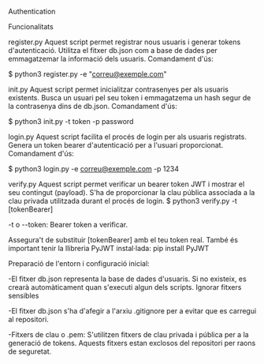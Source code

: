 Authentication

Funcionalitats

register.py Aquest script permet registrar nous usuaris i generar tokens d'autenticació. Utilitza el fitxer db.json com a base de dades per emmagatzemar la informació dels usuaris.
Comandament d'ús:

$ python3 register.py -e "correu@exemple.com"

init.py Aquest script permet inicialitzar contrasenyes per als usuaris existents. Busca un usuari pel seu token i emmagatzema un hash segur de la contrasenya dins de db.json.
Comandament d'ús:

$ python3 init.py -t token -p password

login.py Aquest script facilita el procés de login per als usuaris registrats. Genera un token bearer d'autenticació per a l'usuari proporcionat.
Comandament d'ús:

$ python3 login.py -e correu@exemple.com -p 1234

verify.py Aquest script permet verificar un bearer token JWT i mostrar el seu contingut (payload). S'ha de proporcionar la clau pública associada a la clau privada utilitzada durant el procés de login.
$ python3 verify.py -t [tokenBearer]

-t o --token: Bearer token a verificar.

Assegura't de substituir [tokenBearer] amb el teu token real. També és important tenir la llibreria PyJWT instal·lada: pip install PyJWT

Preparació de l'entorn i configuració inicial:

-El fitxer db.json representa la base de dades d'usuaris. Si no existeix, es crearà automàticament quan s'executi algun dels scripts. Ignorar fitxers sensibles

-El fitxer db.json s'ha d'afegir a l'arxiu .gitignore per a evitar que es carregui al repositori.

-Fitxers de clau o .pem: S'utilitzen fitxers de clau privada i pública per a la generació de tokens. Aquests fitxers estan exclosos del repositori per raons de seguretat.

